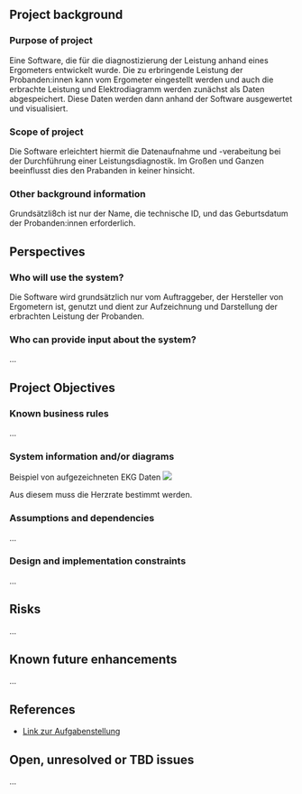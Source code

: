 ## Project background

### Purpose of project

Eine Software, die für die diagnostizierung der Leistung anhand eines Ergometers entwickelt wurde.
Die zu erbringende Leistung der Probanden:innen kann vom Ergometer eingestellt werden und auch die erbrachte Leistung und Elektrodiagramm werden zunächst als Daten abgespeichert. Diese Daten werden dann anhand der Software ausgewertet und visualisiert.

### Scope of project

Die Software erleichtert hiermit die Datenaufnahme und -verabeitung bei der Durchführung einer Leistungsdiagnostik. Im Großen und Ganzen beeinflusst dies den Prabanden in keiner hinsicht. 

### Other background information

Grundsätzli8ch ist nur der Name, die technische ID, und das Geburtsdatum der Probanden:innen erforderlich.

## Perspectives
### Who will use the system?

Die Software wird grundsätzlich nur vom Auftraggeber, der Hersteller von Ergometern ist, genutzt und dient zur Aufzeichnung und Darstellung der erbrachten Leistung der Probanden.

### Who can provide input about the system?

...


## Project Objectives
### Known business rules

...

### System information and/or diagrams

Beispiel von aufgezeichneten EKG Daten
![](ekg_example.png)

Aus diesem muss die Herzrate bestimmt werden.

### Assumptions and dependencies

...

### Design and implementation constraints

...

## Risks

...

## Known future enhancements

...

## References

- [Link zur Aufgabenstellung](tbd)

## Open, unresolved or TBD issues

...
